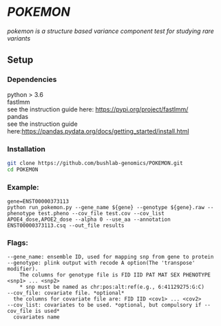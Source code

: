 # *POKEMON*
*pokemon is a structure based variance component test for studying rare variants*

## Setup
### Dependencies
python > 3.6  
fastlmm  
  see the instruction guide here: https://pypi.org/project/fastlmm/  
pandas  
  see the instruction guide here:https://pandas.pydata.org/docs/getting_started/install.html  

### Installation
```bash
git clone https://github.com/bushlab-genomics/POKEMON.git  
cd POKEMON 
```
### Example:
```
gene=ENST00000373113
python run_pokemon.py --gene_name ${gene} --genotype ${gene}.raw --phenotype test.pheno --cov_file test.cov --cov_list APOE4_dose,APOE2_dose --alpha 0 --use_aa --annotation ENST00000373113.csq --out_file results
```
### Flags:
```
--gene_name: ensemble ID, used for mapping snp from gene to protein  
--genotype: plink output with recode A option(The 'transpose' modifier).    
    The columns for genotype file is FID IID PAT MAT SEX PHENOTYPE <snp1> ... <snp2>  
    * snp must be named as chr:pos:alt:ref(e.g., 6:41129275:G:C)  
--cov_file: covariate file. *optional*  
  the columns for covariate file are: FID IID <cov1> ... <cov2>  
--cov_list: covariates to be used. *optional, but compulsory if --cov_file is used*  
  covariates name    
```
